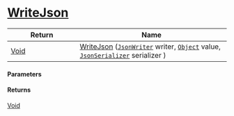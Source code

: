 # [WriteJson](./FeatureDescriptorTJsonConverter--WriteJson.md)



| Return<div><a href="#"><img width=225></a></div> | Name<div><a href="#"><img width=525></a></div> | 
| --- | --- | 
| [Void](https://docs.microsoft.com/en-us/dotnet/api/System.Void) | [WriteJson](./FeatureDescriptorTJsonConverter--WriteJson.md) ([`JsonWriter`](./FeatureDescriptorTJsonConverter--WriteJson.md) writer, [`Object`](https://docs.microsoft.com/en-us/dotnet/api/System.Object) value, [`JsonSerializer`](./FeatureDescriptorTJsonConverter--WriteJson.md) serializer ) | 


#### Parameters

#### Returns
[Void](https://docs.microsoft.com/en-us/dotnet/api/System.Void)<br>
